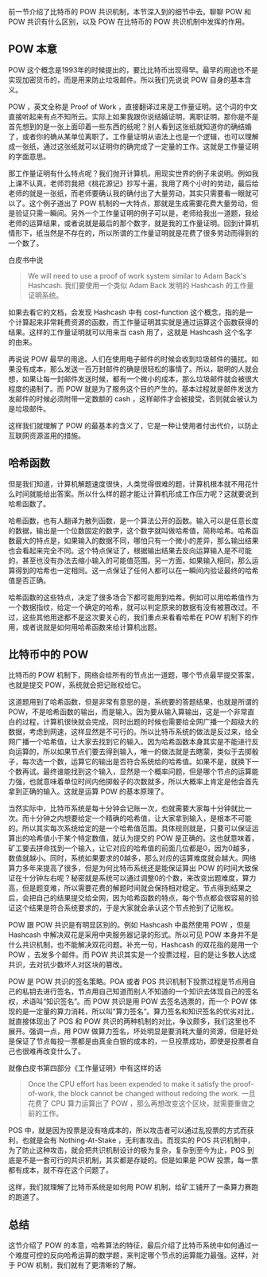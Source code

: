 前一节介绍了比特币的 POW 共识机制，本节深入到的细节中去。聊聊 POW 和 POW 共识有什么区别，以及 POW 在比特币的 POW 共识机制中发挥的作用。

## POW 本意

POW 这个概念是1993年的时候提出的，要比比特币出现得早。最早的用途也不是实现加密货币的，而是用来防止垃圾邮件。所以我们先说说 POW 自身的基本含义。

POW ，英文全称是 Proof of Work ，直接翻译过来是工作量证明。这个词的中文直接听起来有点不知所云。实际上如果我跟你说结婚证明，离职证明，那你是不是首先想到的是一张上面印着一些东西的纸呢？别人看到这张纸就知道你的确结婚了，或者你的确从某单位离职了。工作量证明从语法上也是一个逻辑，也可以理解成一张纸，通过这张纸就可以证明你的确完成了一定量的工作。这就是工作量证明的字面意思。

那工作量证明有什么特点呢？我们抛开计算机，用现实世界的例子来说明。例如我上课不认真，老师罚我把《桃花源记》抄写十遍，我用了两个小时的劳动，最后给老师的就是一张纸，而老师要确认我的确付出了大量劳动，其实只需要看一眼就可以了。这个例子道出了 POW 机制的一大特点，那就是生成需要花费大量劳动，但是验证只需一瞬间。另外一个工作量证明的例子可以是，老师给我出一道题，我给老师的运算结果，或者说就是最后的那个数字，就是我的工作量证明。回到计算机情形下，纸当然是不存在的，所以所谓的工作量证明就是花费了很多劳动而得到的一个数了。

白皮书中说

> We will need to use a proof of work system similar to Adam Back's Hashcash.
> 我们要使用一个类似 Adam Back 发明的 Hashcash 的工作量证明系统。

如果去看它的文档，会发现 Hashcash 中有 cost-function 这个概念，指的是一个计算起来非常耗费资源的函数，而工作量证明其实就是通过运算这个函数获得的结果。这样的工作量证明就可以用来当 cash 用了，这就是 Hashcash 这个名字的由来。

再说说 POW 最早的用途。人们在使用电子邮件的时候会收到垃圾邮件的骚扰。如果没有成本，那么发送一百万封邮件的确是很轻松的事情了。所以，聪明的人就会想，如果让每一封邮件发送时候，都有一个微小的成本，那么垃圾邮件就会被很大程度的遏制了。而 POW 就是为了服务这个目的产生的。基本过程就是邮件发送方发邮件的时候必须附带一定数额的 cash ，这样邮件才会被接受，否则就会被认为是垃圾邮件。

这样我们就理解了 POW 的最基本的含义了，它是一种让使用者付出代价，以防止互联网资源滥用的措施。

## 哈希函数

但是我们知道，计算机解题速度很快，人类觉得很难的题，计算机根本就不用花什么时间就能给出答案。所以什么样的题才能让计算机形成工作压力呢？这就要说到哈希函数了。

哈希函数，也有人翻译为散列函数，是一个算法公开的函数。输入可以是任意长度的数据，输出是一个位数固定的数字，这个数字就叫做哈希值，简称哈希。哈希函数最大的特点是，如果输入的数据不同，哪怕只有一个微小的差异，那么输出结果也会看起来完全不同。这个特点保证了，根据输出结果去反向运算输入是不可能的，甚至也没有办法去缩小输入的可能值范围。另一方面，如果输入相同，那么运算得到的哈希也一定相同。这一点保证了任何人都可以在一瞬间内验证最终的哈希值是否正确。

哈希函数的这些特点，决定了很多场合下都可能用到哈希。例如可以用哈希值作为一个数据指纹，给定一个确定的哈希，就可以判定原来的数据有没有被篡改过。不过，这些其他用途都不是这次要关心的，我们重点来看看哈希在 POW 机制下的作用，或者说就是如何用哈希函数来给计算机出题。

## 比特币中的 POW

比特币的 POW 机制下，网络会给所有的节点出一道题，哪个节点最早提交答案，也就是提交 POW，系统就会把记账权给它。

这道题用到了哈希函数，但是非常有意思的是，系统要的答题结果，也就是所谓的 POW，不是哈希函数的输出，而是输入。因为要从输入算输出，这是一个非常直白的过程，计算机很快就会完成，同时出题的时候也需要给全网广播一个超级大的数据，考虑到网速，这样显然是不可行的。所以比特币系统的做法是反过来，给全网广播一个哈希值，让大家去找到它的输入。因为哈希函数本身其实是不能进行反向运算的，所以如果节点们要去得到输入，唯一的做法就是去瞎蒙，类似于去掷骰子，每次选一个数，运算它的输出是否符合系统给的哈希值。如果不是，就换下一个数再试。最终谁能找到这个输入，显然是一个概率问题，但是哪个节点的运算能力强，也就意味着单位时间内他掷骰子的次数就多，所以大概率上肯定是他会首先拿到正确的输入。这就是运算 POW 的基本原理了。

当然实际中，比特币系统是每十分钟会记账一次，也就需要大家每十分钟就比一次。而十分钟之内想要给定一个精确的哈希值，让大家拿到输入，是根本不可能的。所以其实每次系统给定的是一个哈希值范围。具体规则就是，只要可以保证运算出的哈希值小于某个特定数值，就认为提交的 POW 是正确的。这也就意味着，矿工要去拼命找到一个输入，让它对应的哈希值的前面几位都是0，因为0越多，数值就越小。同时，系统如果要求的0越多，那么对应的运算难度就会越大。网络算力多年来提高了很多，但是为何比特币系统还是能保证算出 POW 的时间大致保证在十分钟左右呢？秘密就是系统可以通过调整0的个数，来改变出题难度，算力高，但是题变难，所以需要花费的解题时间就会保持相对稳定。节点得到结果之后，会把自己的结果提交给全网，因为哈希函数的特点，每个节点都会很容易的验证这个结果是符合系统要求的，于是大家就会承认这个节点抢到了记账权。

POW 跟 POW 共识是有明显区别的。例如 Hashcash 中虽然使用 POW ，但是 Hashcash 中解决双花是采用中央服务器记录的形式。所以可见 POW 本身并不是什么共识机制，也不能解决双花问题。补充一句，Hashcash 的双花指的是用一个 POW ，去发多个邮件。而 POW 共识其实是一个投票过程，目的是让多数人达成共识，去对抗少数坏人对区块的篡改。

POW 是 POW 共识的签名策略。POA 或者 POS 共识机制下投票过程是节点用自己的私钥去进行签名，节点用自己知道而别人不知道的一个知识去体现自己的签名权，术语叫“知识签名”。而 POW 共识是用 POW 去签名选票的，而一个 POW 体现的是一定量的算力消耗，所以叫”算力签名“。算力签名和知识签名的优劣对比，就直接体现出了 POS 和 POW 共识的两种机制的对比，争议颇多，我们这里也不展开。强调一点，用 POW 做算力签名，坏处明显是要消耗大量的资源，但是好处是保证了节点每投一票都是由真金白银的成本的，一旦投票成功，即使是投票者自己也很难再改变什么了。

就像白皮书第四部分《工作量证明》中有这样的话

>Once the CPU effort has been expended to make it satisfy the proof-of-work, the block cannot be changed without redoing the work. 
>一旦花费了 CPU 算力运算出了 POW ，那么再想改变这个区块，就需要重做之前的工作。

POS 中，就是因为投票是没有啥成本的，所以攻击者可以通过乱投票的方式而获利，也就是会有 Nothing-At-Stake ，无利害攻击。而现实的 POS 共识机制中，为了防止这种攻击，就会把共识机制设计的极为复杂，复杂到至今为止，POS 到底是不是一套可行的共识机制，其实都是存疑的。但是如果是 POW 投票，每一票都有成本，就不存在这个问题了。

这样，我们就理解了比特币系统是如何用 POW 机制，给矿工铺开了一条算力赛跑的跑道了。

## 总结

这节介绍了 POW 的本意，哈希算法的特征，最后介绍了比特币系统中如何通过一个难度可控的反向哈希运算的数学题，来判定哪个节点的运算能力最强。这样，对于 POW 机制，我们就有了更清晰的了解。
